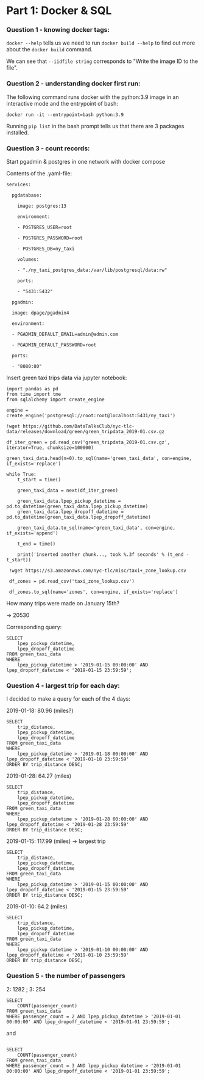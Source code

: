 # Part 1: Docker & SQL

### Question 1 - knowing docker tags:

`docker --help` tells us we need to run `docker build --help` to find out more about the `docker build` command.

We can see that  `--iidfile string` corresponds to "Write the image ID to the file".


### Question 2 - understanding docker first run:

The following command runs docker with the python:3.9 image in an interactive mode and the entrypoint of bash:

`docker run -it --entrypoint=bash python:3.9`

Running `pip list` in the bash prompt tells us that there are 3 packages installed.


### Question 3 - count records:

Start pgadmin & postgres in one network with docker compose

Contents of the .yaml-file:
```
services:

  pgdatabase:
  
    image: postgres:13
    
    environment:
    
    - POSTGRES_USER=root
    
    - POSTGRES_PASSWORD=root
    
    - POSTGRES_DB=ny_taxi
    
    volumes:
    
    - "./ny_taxi_postgres_data:/var/lib/postgresql/data:rw"
    
    ports:
    
    - "5431:5432"
  
  pgadmin:
  
  image: dpage/pgadmin4
  
  environment:
  
  - PGADMIN_DEFAULT_EMAIL=admin@admin.com
  
  - PGADMIN_DEFAULT_PASSWORD=root
  
  ports:
  
  - "8080:80"
```

Insert green taxi trips data via jupyter notebook:

```
import pandas as pd
from time import tme
from sqlalchemy import create_engine

engine = create_engine('postgresql://root:root@localhost:5431/ny_taxi')

!wget https://github.com/DataTalksClub/nyc-tlc-data/releases/download/green/green_tripdata_2019-01.csv.gz

df_iter_green = pd.read_csv('green_tripdata_2019-01.csv.gz', iterator=True, chunksize=100000)

green_taxi_data.head(n=0).to_sql(name='green_taxi_data', con=engine, if_exists='replace')

while True:
    t_start = time()

    green_taxi_data = next(df_iter_green)
    
    green_taxi_data.lpep_pickup_datetime = pd.to_datetime(green_taxi_data.lpep_pickup_datetime)
    green_taxi_data.lpep_dropoff_datetime = pd.to_datetime(green_taxi_data.lpep_dropoff_datetime)
    
    green_taxi_data.to_sql(name='green_taxi_data', con=engine, if_exists='append')
    
    t_end = time()
    
    print('inserted another chunk..., took %.3f seconds' % (t_end - t_start))
 
 !wget https://s3.amazonaws.com/nyc-tlc/misc/taxi+_zone_lookup.csv
 
 df_zones = pd.read_csv('taxi_zone_lookup.csv')
 
 df_zones.to_sql(name='zones', con=engine, if_exists='replace')
```

How many trips were made on January 15th?

&rarr; 20530

Corresponding query:

```
SELECT
	lpep_pickup_datetime,
	lpep_dropoff_datetime
FROM green_taxi_data 
WHERE 
	lpep_pickup_datetime > '2019-01-15 00:00:00' AND lpep_dropoff_datetime < '2019-01-15 23:59:59';

```

### Question 4 - largest trip for each day:

I decided to make a query for each of the 4 days:

2019-01-18: 80.96 (miles?)
```
SELECT
	trip_distance,
	lpep_pickup_datetime,
	lpep_dropoff_datetime
FROM green_taxi_data 
WHERE 
	lpep_pickup_datetime > '2019-01-18 00:00:00' AND lpep_dropoff_datetime < '2019-01-18 23:59:59'
ORDER BY trip_distance DESC;
```
2019-01-28: 64.27 (miles)
```
SELECT
	trip_distance,
	lpep_pickup_datetime,
	lpep_dropoff_datetime
FROM green_taxi_data 
WHERE 
	lpep_pickup_datetime > '2019-01-28 00:00:00' AND lpep_dropoff_datetime < '2019-01-28 23:59:59'
ORDER BY trip_distance DESC;
```

2019-01-15: 117.99 (miles) &rarr; largest trip
```
SELECT
	trip_distance,
	lpep_pickup_datetime,
	lpep_dropoff_datetime
FROM green_taxi_data 
WHERE 
	lpep_pickup_datetime > '2019-01-15 00:00:00' AND lpep_dropoff_datetime < '2019-01-15 23:59:59'
ORDER BY trip_distance DESC;
```

2019-01-10: 64.2 (miles)

```
SELECT
	trip_distance,
	lpep_pickup_datetime,
	lpep_dropoff_datetime
FROM green_taxi_data 
WHERE 
	lpep_pickup_datetime > '2019-01-10 00:00:00' AND lpep_dropoff_datetime < '2019-01-10 23:59:59'
ORDER BY trip_distance DESC;
```


### Question 5 - the number of passengers


2: 1282 ; 3: 254

```
SELECT
	COUNT(passenger_count)
FROM green_taxi_data
WHERE passenger_count = 2 AND lpep_pickup_datetime > '2019-01-01 00:00:00' AND lpep_dropoff_datetime < '2019-01-01 23:59:59';
```
and 

``` 

SELECT
	COUNT(passenger_count)
FROM green_taxi_data
WHERE passenger_count = 3 AND lpep_pickup_datetime > '2019-01-01 00:00:00' AND lpep_dropoff_datetime < '2019-01-01 23:59:59';
```




